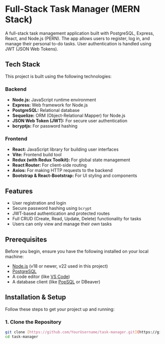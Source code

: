 # Full-Stack Task Manager (MERN Stack)

A full-stack task management application built with PostgreSQL, Express, React, and Node.js (PERN). The app allows users to register, log in, and manage their personal to-do tasks. User authentication is handled using JWT (JSON Web Tokens).

## Tech Stack

This project is built using the following technologies:

### Backend
* **Node.js:** JavaScript runtime environment
* **Express:** Web framework for Node.js
* **PostgreSQL:** Relational database
* **Sequelize:** ORM (Object-Relational Mapper) for Node.js
* **JSON Web Token (JWT):** For secure user authentication
* **bcryptjs:** For password hashing

### Frontend
* **React:** JavaScript library for building user interfaces
* **Vite:** Frontend build tool
* **Redux (with Redux Toolkit):** For global state management
* **React Router:** For client-side routing
* **Axios:** For making HTTP requests to the backend
* **Bootstrap & React-Bootstrap:** For UI styling and components

## Features
* User registration and login
* Secure password hashing using `bcrypt`
* JWT-based authentication and protected routes
* Full CRUD (Create, Read, Update, Delete) functionality for tasks
* Users can only view and manage their *own* tasks

## Prerequisites

Before you begin, ensure you have the following installed on your local machine:
* [Node.js](https://nodejs.org/en/) (v18 or newer, v22 used in this project)
* [PostgreSQL](https://www.postgresql.org/download/)
* A code editor (like [VS Code](https://code.visualstudio.com/))
* A database client (like [PopSQL](https://popsql.com/) or DBeaver)

## Installation & Setup

Follow these steps to get your project up and running:

### 1. Clone the Repository

```bash
git clone [https://github.com/YourUsername/task-manager.git](https://github.com/YourUsername/task-manager.git)
cd task-manager
